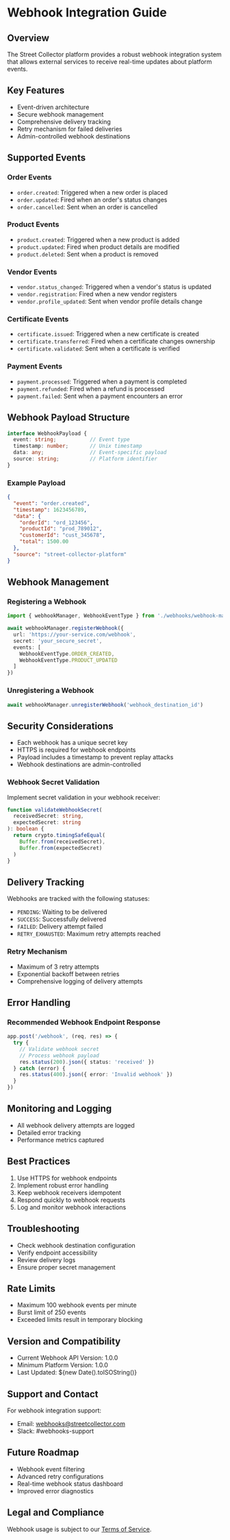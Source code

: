 # Webhook Integration Guide

## Overview

The Street Collector platform provides a robust webhook integration system that allows external services to receive real-time updates about platform events.

## Key Features

- Event-driven architecture
- Secure webhook management
- Comprehensive delivery tracking
- Retry mechanism for failed deliveries
- Admin-controlled webhook destinations

## Supported Events

### Order Events
- `order.created`: Triggered when a new order is placed
- `order.updated`: Fired when an order's status changes
- `order.cancelled`: Sent when an order is cancelled

### Product Events
- `product.created`: Triggered when a new product is added
- `product.updated`: Fired when product details are modified
- `product.deleted`: Sent when a product is removed

### Vendor Events
- `vendor.status_changed`: Triggered when a vendor's status is updated
- `vendor.registration`: Fired when a new vendor registers
- `vendor.profile_updated`: Sent when vendor profile details change

### Certificate Events
- `certificate.issued`: Triggered when a new certificate is created
- `certificate.transferred`: Fired when a certificate changes ownership
- `certificate.validated`: Sent when a certificate is verified

### Payment Events
- `payment.processed`: Triggered when a payment is completed
- `payment.refunded`: Fired when a refund is processed
- `payment.failed`: Sent when a payment encounters an error

## Webhook Payload Structure

```typescript
interface WebhookPayload {
  event: string;           // Event type
  timestamp: number;       // Unix timestamp
  data: any;               // Event-specific payload
  source: string;          // Platform identifier
}
```

### Example Payload

```json
{
  "event": "order.created",
  "timestamp": 1623456789,
  "data": {
    "orderId": "ord_123456",
    "productId": "prod_789012",
    "customerId": "cust_345678",
    "total": 1500.00
  },
  "source": "street-collector-platform"
}
```

## Webhook Management

### Registering a Webhook

```typescript
import { webhookManager, WebhookEventType } from './webhooks/webhook-manager'

await webhookManager.registerWebhook({
  url: 'https://your-service.com/webhook',
  secret: 'your_secure_secret',
  events: [
    WebhookEventType.ORDER_CREATED,
    WebhookEventType.PRODUCT_UPDATED
  ]
})
```

### Unregistering a Webhook

```typescript
await webhookManager.unregisterWebhook('webhook_destination_id')
```

## Security Considerations

- Each webhook has a unique secret key
- HTTPS is required for webhook endpoints
- Payload includes a timestamp to prevent replay attacks
- Webhook destinations are admin-controlled

### Webhook Secret Validation

Implement secret validation in your webhook receiver:

```typescript
function validateWebhookSecret(
  receivedSecret: string, 
  expectedSecret: string
): boolean {
  return crypto.timingSafeEqual(
    Buffer.from(receivedSecret),
    Buffer.from(expectedSecret)
  )
}
```

## Delivery Tracking

Webhooks are tracked with the following statuses:
- `PENDING`: Waiting to be delivered
- `SUCCESS`: Successfully delivered
- `FAILED`: Delivery attempt failed
- `RETRY_EXHAUSTED`: Maximum retry attempts reached

### Retry Mechanism

- Maximum of 3 retry attempts
- Exponential backoff between retries
- Comprehensive logging of delivery attempts

## Error Handling

### Recommended Webhook Endpoint Response

```typescript
app.post('/webhook', (req, res) => {
  try {
    // Validate webhook secret
    // Process webhook payload
    res.status(200).json({ status: 'received' })
  } catch (error) {
    res.status(400).json({ error: 'Invalid webhook' })
  }
})
```

## Monitoring and Logging

- All webhook delivery attempts are logged
- Detailed error tracking
- Performance metrics captured

## Best Practices

1. Use HTTPS for webhook endpoints
2. Implement robust error handling
3. Keep webhook receivers idempotent
4. Respond quickly to webhook requests
5. Log and monitor webhook interactions

## Troubleshooting

- Check webhook destination configuration
- Verify endpoint accessibility
- Review delivery logs
- Ensure proper secret management

## Rate Limits

- Maximum 100 webhook events per minute
- Burst limit of 250 events
- Exceeded limits result in temporary blocking

## Version and Compatibility

- Current Webhook API Version: 1.0.0
- Minimum Platform Version: 1.0.0
- Last Updated: ${new Date().toISOString()}

## Support and Contact

For webhook integration support:
- Email: webhooks@streetcollector.com
- Slack: #webhooks-support

## Future Roadmap

- Webhook event filtering
- Advanced retry configurations
- Real-time webhook status dashboard
- Improved error diagnostics

## Legal and Compliance

Webhook usage is subject to our [Terms of Service](/TERMS_OF_SERVICE.md). 
